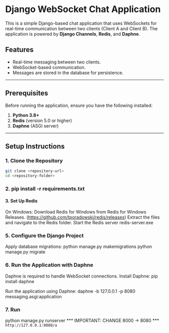 # Django WebSocket Chat Application

This is a simple Django-based chat application that uses WebSockets for real-time communication between two clients (Client A and Client B). The application is powered by **Django Channels**, **Redis**, and **Daphne**.

## Features
- Real-time messaging between two clients.
- WebSocket-based communication.
- Messages are stored in the database for persistence.

---

## Prerequisites
Before running the application, ensure you have the following installed:
1. **Python 3.8+**
2. **Redis** (version 5.0 or higher)
3. **Daphne** (ASGI server)

---

## Setup Instructions

### 1. Clone the Repository
```bash
git clone <repository-url>
cd <repository-folder>
```

### 2. pip install -r requirements.txt

#### 3. Set Up Redis
On Windows:
Download Redis for Windows from Redis for Windows Releases. (https://github.com/tporadowski/redis/releases)
Extract the files and navigate to the Redis folder.
Start the Redis server
redis-server.exe


### 5. Configure the Django Project
Apply database migrations:
python manage.py makemigrations
python manage.py migrate

### 6. Run the Application with Daphne
Daphne is required to handle WebSocket connections. Install Daphne:
pip install daphne

Run the application using Daphne:
daphne -b 127.0.0.1 -p 8080 messaging.asgi:application

### 7. Run 
python manage.py runserver
*** IMPORTANT: CHANGE 8000 -> 8080 ***
` http://127.0.0.1:8080/a`